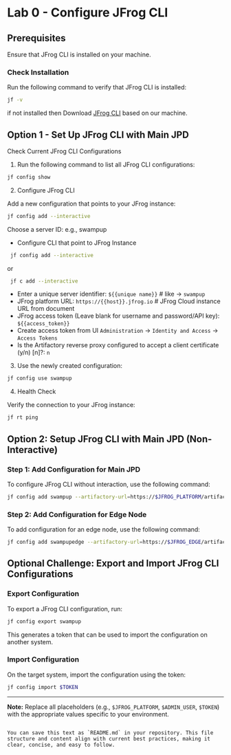 # Lab 0 - Configure JFrog CLI

## Prerequisites

Ensure that JFrog CLI is installed on your machine.

### Check Installation

Run the following command to verify that JFrog CLI is installed:

```bash
jf -v
```

if not installed then Download [JFrog CLI](https://jfrog.com/getcli/) based on our machine.

## Option 1 - Set Up JFrog CLI with Main JPD
Check Current JFrog CLI Configurations

1. Run the following command to list all JFrog CLI configurations:

```bash
jf config show
```
2. Configure JFrog CLI

Add a new configuration that points to your JFrog instance:

```bash
jf config add --interactive
```
Choose a server ID: e.g., swampup
- Configure CLI that point to JFrog Instance
```bash 
 jf config add --interactive
 ``` 
or
```bash 
 jf c add --interactive
 ``` 
    
- Enter a unique server identifier: ```${{unique name}}```        # like -> `swampup`
- JFrog platform URL: ```https://{{host}}.jfrog.io```             # JFrog Cloud instance URL from document
- JFrog access token (Leave blank for username and password/API key): ```${{access_token}}```
- Create access token from UI ``Administration`` -> ``Identity and Access`` -> ``Access Tokens``
- Is the Artifactory reverse proxy configured to accept a client certificate (y/n) [n]?: ``n``


3. Use the newly created configuration:

```bash
jf config use swampup
```
4. Health Check

Verify the connection to your JFrog instance:

```bash
jf rt ping
```

## Option 2: Setup JFrog CLI with Main JPD (Non-Interactive)

### Step 1: Add Configuration for Main JPD
To configure JFrog CLI without interaction, use the following command:
```bash
jf config add swampup --artifactory-url=https://$JFROG_PLATFORM/artifactory --user=$ADMIN_USER --password=$ADMIN_PASSWORD --interactive=false
```

### Step 2: Add Configuration for Edge Node
To add configuration for an edge node, use the following command:
```bash
jf config add swampupedge --artifactory-url=https://$JFROG_EDGE/artifactory --user=$ADMIN_USER --password=$ADMIN_PASSWORD --interactive=false
```

## Optional Challenge: Export and Import JFrog CLI Configurations

### Export Configuration
To export a JFrog CLI configuration, run:
```bash
jf config export swampup
```
This generates a token that can be used to import the configuration on another system.

### Import Configuration
On the target system, import the configuration using the token:
```bash
jf config import $TOKEN
```

---

**Note:** Replace all placeholders (e.g., `$JFROG_PLATFORM`, `$ADMIN_USER`, `$TOKEN`) with the appropriate values specific to your environment.
```

You can save this text as `README.md` in your repository. This file structure and content align with current best practices, making it clear, concise, and easy to follow.
